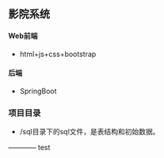 ## 影院系统

#### Web前端

- html+js+css+bootstrap

#### 后端

- SpringBoot


### 项目目录

- /sql目录下的sql文件，是表结构和初始数据。

———— test